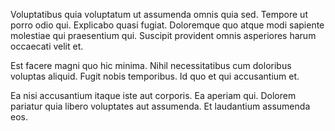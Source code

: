 Voluptatibus quia voluptatum ut assumenda omnis quia sed. Tempore ut porro odio qui. Explicabo quasi fugiat. Doloremque quo atque modi sapiente molestiae qui praesentium qui. Suscipit provident omnis asperiores harum occaecati velit et.
 Est facere magni quo hic minima. Nihil necessitatibus cum doloribus voluptas aliquid. Fugit nobis temporibus. Id quo et qui accusantium et.
 Ea nisi accusantium itaque iste aut corporis. Ea aperiam qui. Dolorem pariatur quia libero voluptates aut assumenda. Et laudantium assumenda eos.